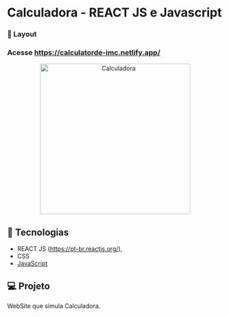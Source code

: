 # Calculadora - REACT JS e Javascript


###  📱 Layout

### Acesse https://calculatorde-imc.netlify.app/ <br>

<p align="center">
  <img alt="Calculadora " src="https://ik.imagekit.io/aowlcgixdo/calculadora_react_XhFDg9auWHPp.png?updatedAt=1632839621166" width="350" >
  
</p>

## 🚀 Tecnologias

- REACT JS (https://pt-br.reactjs.org/), 
- CSS 
- [JavaScript](https://tableless.github.io/iniciantes/manual/js/)


## 💻 Projeto

WebSite que simula Calculadora.
